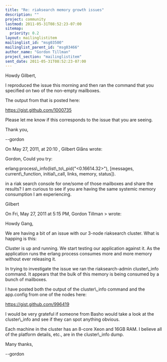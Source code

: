 ```yaml
---
title: "Re: riaksearch memory growth issues"
description: ""
project: community
lastmod: 2011-05-31T08:52:23-07:00
sitemap:
  priority: 0.2
layout: mailinglistitem
mailinglist_id: "msg03500"
mailinglist_parent_id: "msg03466"
author_name: "Gordon Tillman"
project_section: "mailinglistitem"
sent_date: 2011-05-31T08:52:23-07:00
---
```



Howdy Gilbert,

I reproduced the issue this morning and then ran the command that you specified 
on two of the non-empty mailboxes.

The output from that is posted here:

https://gist.github.com/1000735

Please let me know if this corresponds to the issue that you are seeing.

Thank you,

--gordon


On May 27, 2011, at 20:10 , Gilbert Glåns wrote:

Gordon,
Could you try:

erlang:process\\_info(list\\_to\\_pid("&lt;0.16614.32&gt;"), [messages,
current\\_function, initial\\_call, links, memory, status]).

in a riak search console for one/some of those mailboxes and share the
results? I am curious to see if you are having the same systemic
memory consumption I am experiencing.

Gilbert

On Fri, May 27, 2011 at 5:15 PM, Gordon Tillman 
&gt; wrote:

Howdy Gang,

We are having a bit of an issue with our 3-node riaksearch cluster. What is 
happing is this:

Cluster is up and running. We start testing our application against it. As 
the application runs the erlang process consumes more and more memory without 
ever releasing it.

In trying to investigate the issue we ran the riaksearch-admin cluster\\_info 
command. It appears that the bulk of this memory is being consumed by a bunch 
of mailboxes.

I have posted both the output of the cluster\\_info command and the app.config 
from one of the nodes here:

https://gist.github.com/996419

I would be very grateful if someone from Basho would take a look at the 
cluster\\_info and see if they can spot anything obvious.

Each machine in the cluster has an 8-core Xeon and 16GB RAM. I believe all of 
the platform details, etc., are in the cluster\\_info dump.

Many thanks,

--gordon

